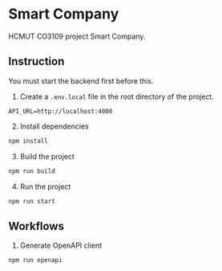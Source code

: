 # Smart Company

HCMUT CO3109 project Smart Company.

## Instruction

You must start the backend first before this.

1. Create a `.env.local` file in the root directory of the project.

```env
API_URL=http://localhost:4000
```

2. Install dependencies

```sh
npm install
```

3. Build the project

```sh
npm run build
```

4. Run the project

```sh
npm run start
```

## Workflows

1. Generate OpenAPI client

```sh
npm run openapi
```
